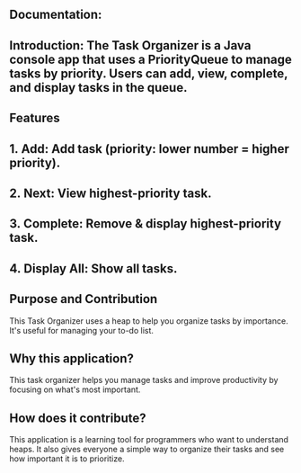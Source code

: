 ## Documentation:
## Introduction: The Task Organizer is a Java console app that uses a PriorityQueue to manage tasks by priority. Users can add, view, complete, and display tasks in the queue.


##  Features 
## 1. Add: Add task (priority: lower number = higher priority).
## 2. Next: View highest-priority task.
## 3. Complete: Remove & display highest-priority task.
## 4. Display All: Show all tasks.

## Purpose and Contribution
This Task Organizer uses a heap to help you organize tasks by importance.  It's useful for managing your to-do list.

## Why this application?
This task organizer helps you manage tasks and improve productivity by focusing on what's most important.

## How does it contribute?
This application is a learning tool for programmers who want to understand heaps. It also gives everyone a simple way to organize their tasks and see how important it is to prioritize.
